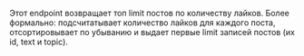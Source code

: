 Этот endpoint возвращает топ limit постов по количеству лайков. Более формально: подсчитатывает количество лайков для каждого поста, отсортировывает по убыванию и выдает первые limit записей постов (их id, text и topic).
